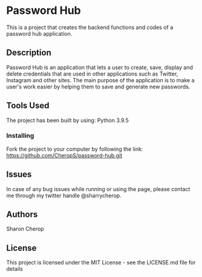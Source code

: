 # Password Hub

This is a project that creates the backend functions and codes of a password hub application.

## Description

Password Hub is an application that lets a user to create, save, display and delete credentials that are used in other applications such as Twitter, Instagram and other sites. The main purpose of the application is to make a user's work easier by helping them to save and generate new passwords.

## Tools Used

The project has been built by using:
Python 3.9.5

### Installing

Fork the project to your computer by following the link: https://github.com/CheropS/password-hub.git


## Issues 
In case of any bug issues while running or using the page, please contact me through my twitter handle @sharrycherop. 



## Authors

Sharon Cherop

## License

This project is licensed under the MIT License - see the LICENSE.md file for details

